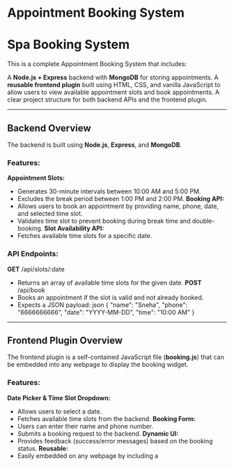 # Appointment Booking System
# Spa Booking System

This is a complete Appointment Booking System that includes:

A **Node.js + Express** backend with **MongoDB** for storing appointments.
A **reusable frontend plugin** built using HTML, CSS, and vanilla JavaScript to allow users to view available appointment slots and book appointments.
A clear project structure for both backend APIs and the frontend plugin.

---

## Backend Overview

The backend is built using **Node.js**, **Express**, and **MongoDB**.

### Features:
**Appointment Slots:**  
  - Generates 30-minute intervals between 10:00 AM and 5:00 PM.
  - Excludes the break period between 1:00 PM and 2:00 PM.
**Booking API:**  
  - Allows users to book an appointment by providing name, phone, date, and selected time slot.
  - Validates time slot to prevent booking during break time and double-booking.
**Slot Availability API:**  
  - Fetches available time slots for a specific date.

### API Endpoints:
**GET** /api/slots/:date  
  - Returns an array of available time slots for the given date.
**POST** /api/book  
  - Books an appointment if the slot is valid and not already booked.
  - Expects a JSON payload:
   json
    {
      "name": "Sneha",
      "phone": "6666666666",
      "date": "YYYY-MM-DD",
      "time": "10:00 AM"
    }
   
---

## Frontend Plugin Overview

The frontend plugin is a self-contained JavaScript file (**booking.js**) that can be embedded into any webpage to display the booking widget.

### Features:
**Date Picker & Time Slot Dropdown:**  
  - Allows users to select a date.
  - Fetches available time slots from the backend.
**Booking Form:**  
  - Users can enter their name and phone number.
  - Submits a booking request to the backend.
**Dynamic UI:**  
  - Provides feedback (success/error messages) based on the booking status.
**Reusable:**  
  - Easily embedded on any webpage by including a <script> tag.

---

## How to Run the Project Locally

### Prerequisites:
**Node.js & npm:** Install from [nodejs.org](https://nodejs.org/).
**MongoDB:** Ensure MongoDB is installed and running (default URL: mongodb://localhost:27017/appointments).

### Running the Backend:
1. Navigate to the backend folder:
   ```bash
   cd project/backend
   ```
2. Install dependencies:
   
   ```bash
    npm install

3. Start the server:
   ```bash
      node server.js

The backend will run on http://localhost:5000.

### Running the Frontend:
1. Navigate to the frontend folder:
   ```bash
      cd project/frontend
2. Serve the frontend files using a static server:

- Node.js serve package:

```bash
npm install -g serve
serve .
```
Open index.html in your browser to view the booking widget.

### Embedding the Plugin on a Webpage

```bash
<script>
  window.bookingWidgetConfig = {
    apiBaseUrl: 'http://localhost:5000/api' 
  };
</script>

<div id="booking-widget"></div>

<script src="path/to/bookingWidget.js"></script>
```

If the container with the ID booking-widget exists, the plugin will render inside it. Otherwise, it will create the container automatically.
Adjust the apiBaseUrl if your backend is hosted on a different domain.